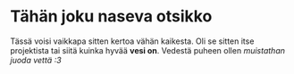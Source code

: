 # Tähän joku naseva otsikko
Tässä voisi vaikkapa sitten kertoa vähän kaikesta. Oli se sitten itse projektista tai siitä kuinka hyvää **vesi on**. Vedestä puheen ollen *muistathan juoda vettä :3*
